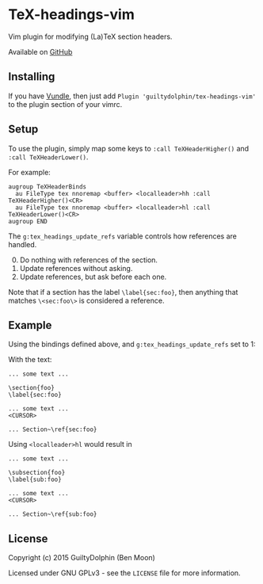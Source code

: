 TeX-headings-vim
================

Vim plugin for modifying (La)TeX section headers.

Available on [GitHub](https://www.github.com/GuiltyDolphin/tex-headings-vim)


Installing
----------

If you have [Vundle](https://www.github.com/VundleVim/Vundle.vim),
then just add `Plugin 'guiltydolphin/tex-headings-vim'` to the
plugin section of your vimrc.

Setup
-----

To use the plugin, simply map some keys to
`:call TeXHeaderHigher()` and `:call TeXHeaderLower()`.

For example:

```
augroup TeXHeaderBinds
  au FileType tex nnoremap <buffer> <localleader>hh :call TeXHeaderHigher()<CR>
  au FileType tex nnoremap <buffer> <localleader>hl :call TeXHeaderLower()<CR>
augroup END
```

The `g:tex_headings_update_refs` variable controls how references
are handled.

0. Do nothing with references of the section.
1. Update references without asking.
2. Update references, but ask before each one.

Note that if a section has the label `\label{sec:foo}`, then
anything that matches `\<sec:foo\>` is considered a reference.

Example
-------

Using the bindings defined above, and
`g:tex_headings_update_refs` set to 1:

With the text:

```
... some text ...

\section{foo}
\label{sec:foo}

... some text ...
<CURSOR>

... Section~\ref{sec:foo}
```

Using `<localleader>hl` would result in

```
... some text ...

\subsection{foo}
\label{sub:foo}

... some text ...
<CURSOR>

... Section~\ref{sub:foo}
```

License
-------

Copyright (c) 2015 GuiltyDolphin (Ben Moon)

Licensed under GNU GPLv3 - see the `LICENSE` file for more
information.

